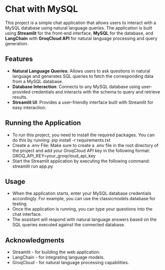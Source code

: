 # Chat with MySQL

This project is a simple chat application that allows users to interact with a MySQL database using natural language queries. The application is built using **Streamlit** for the front-end interface, **MySQL** for the database, and **LangChain** with **GroqCloud API** for natural language processing and query generation.

## Features

- **Natural Language Queries**: Allows users to ask questions in natural language and generates SQL queries to fetch the corresponding data from a MySQL database.
- **Database Interaction**: Connects to any MySQL database using user-provided credentials and interacts with the schema to query and retrieve results.
- **Streamlit UI**: Provides a user-friendly interface built with Streamlit for easy interaction.

## Running the Application

- To run this project, you need to install the required packages. You can do this by running:
pip install -r requirements.txt
- Create a .env File: Make sure to create a .env file in the root directory of the project and add your GroqCloud API key in the following format:
GROQ_API_KEY=your_groqcloud_api_key
- Start the Streamlit application by executing the following command:
streamlit run app.py


## Usage

- When the application starts, enter your MySQL database credentials accordingly. For example, you can use the classicmodels database for testing.
- Once the application is running, you can type your questions into the chat interface.
- The assistant will respond with natural language answers based on the SQL queries executed against the connected database.


## Acknowledgments

- Streamlit - for building the web application.
- LangChain - for integrating language models.
- GroqCloud - for natural language processing capabilities.
